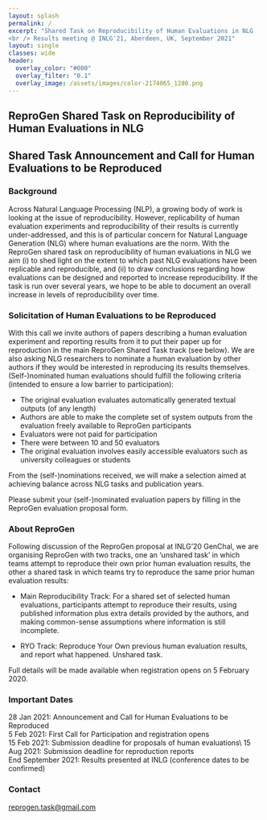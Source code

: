 ```yaml
---
layout: splash
permalink: /
excerpt: "Shared Task on Reproducibility of Human Evaluations in NLG
<br /> Results meeting @ INLG'21, Aberdeen, UK, September 2021"
layout: single
classes: wide
header:
  overlay_color: "#000"
  overlay_filter: "0.1"
  overlay_image: /assets/images/color-2174065_1280.png
---
```


## ReproGen Shared Task on Reproducibility of Human Evaluations in NLG

## Shared Task Announcement and Call for Human Evaluations to be Reproduced

### Background

Across Natural Language Processing (NLP), a growing body of work is looking at the issue of reproducibility. However, replicability of human evaluation experiments and reproducibility of their results is currently under-addressed, and this is of particular concern for Natural Language Generation (NLG) where human evaluations are the norm. With the ReproGen shared task on reproducibility of human evaluations in NLG we aim (i) to shed light on the extent to which past NLG evaluations have been replicable and reproducible, and (ii) to draw conclusions regarding how evaluations can be designed and reported to increase reproducibility. If the task is run over several years, we hope to be able to document an overall increase in levels of reproducibility over time.


### Solicitation of Human Evaluations to be Reproduced

With this call we invite authors of papers describing a human evaluation experiment and reporting results from it to put their paper up for reproduction in the main ReproGen Shared Task track (see below). We are also asking NLG researchers to nominate a human evaluation by other authors if they would be interested in reproducing its results themselves. (Self-)nominated human evaluations should fulfill the following criteria (intended to ensure a low barrier to participation):

* The original evaluation evaluates automatically generated textual outputs (of any length) 
* Authors are able to make the complete set of system outputs from the evaluation freely available to ReproGen participants
* Evaluators were not paid for participation
* There were between 10 and 50 evaluators
* The original evaluation involves easily accessible evaluators such as university colleagues or students

From the (self-)nominations received, we will make a selection aimed at achieving balance across NLG tasks and publication years.

Please submit your (self-)nominated evaluation papers by filling in the ReproGen evaluation proposal form.


### About ReproGen

Following discussion of the ReproGen proposal at INLG’20 GenChal, we are organising ReproGen with two tracks, one an ‘unshared task’ in which teams attempt to reproduce their own prior human evaluation results, the other a shared task in which teams try to reproduce the same prior human evaluation results:

* Main Reproducibility Track: For a shared set of selected human evaluations, participants attempt to reproduce their results, using published information plus extra details provided by the authors, and making common-sense assumptions where information is still incomplete.

* RYO Track: Reproduce Your Own previous human evaluation results, and report what happened. Unshared task.

Full details will be made available when registration opens on 5 February 2020.


### Important Dates

28 Jan 2021: Announcement and Call for Human Evaluations to be Reproduced\
5 Feb 2021: First Call for Participation and registration opens\
15 Feb 2021: Submission deadline for proposals of human evaluations\ 
15 Aug 2021: Submission deadline for reproduction reports\
End September 2021: Results presented at INLG (conference dates to be confirmed)


### Contact

<reprogen.task@gmail.com>

